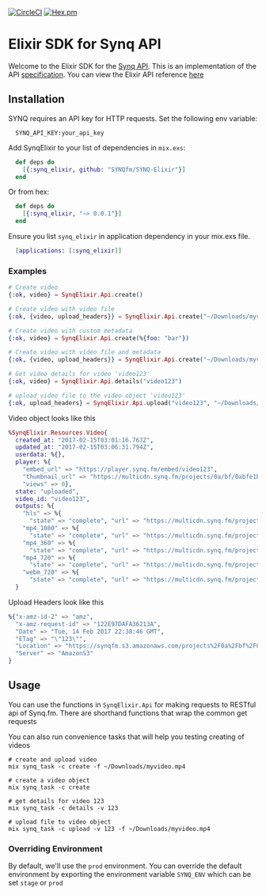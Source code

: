[![CircleCI](https://circleci.com/gh/SYNQfm/SYNQ-Elixir.svg?style=svg)](https://circleci.com/gh/SYNQfm/SYNQ-Elixir)
[![Hex.pm](https://img.shields.io/badge/hex-0.0.1-orange.svg)](https://hex.pm/packages/synq_elixir)

# Elixir SDK for Synq API

Welcome to the Elixir SDK for the [Synq API](docs.synq.fm).  This is an implementation of the API [specification](https://docs.synq.fm/api/#!/video/create).  You can view the Elixir API reference [here](https://hexdocs.pm/synq_elixir/api-reference.html)

## Installation

SYNQ requires an API key for HTTP requests. Set the following env variable:
```
  SYNQ_API_KEY:your_api_key
```


Add SynqElixir to your list of dependencies in `mix.exs`:
```elixir
  def deps do
    [{:synq_elixir, github: "SYNQfm/SYNQ-Elixir"}]
  end
```
Or from hex:
```elixir
  def deps do
    [{:synq_elixir, "~> 0.0.1"}]
  end
```
Ensure you list `synq_elixir` in application dependency in your mix.exs file.
```elixir
  [applications: [:synq_elixir]]
```
### Examples

```elixir
# Create video
{:ok, video} = SynqElixir.Api.create()

# Create video with video file
{:ok, {video, upload_headers}} = SynqElixir.Api.create("~/Downloads/myvideo.mp4")

# Create video with custom metadata
{:ok, video} = SynqElixir.Api.create(%{foo: "bar"})

# Create video with video file and metadata
{:ok, {video, upload_headers}} = SynqElixir.Api.create("~/Downloads/myvideo.mp4", %{foo: "bar"})

# Get video details for video 'video123'
{:ok, video} = SynqElixir.Api.details("video123")

# upload video file to the video object 'video123'
{:ok, upload_headers} = SynqElixir.Api.upload("video123", "~/Downloads/myvideo.mp4")
```

Video object looks like this

```elixir
%SynqElixir.Resources.Video{
  created_at: "2017-02-15T03:01:16.767Z",
  updated_at: "2017-02-15T03:06:31.794Z",
  userdata: %{},
  player: %{
    "embed_url" => "https://player.synq.fm/embed/video123",
    "thumbnail_url" => "https://multicdn.synq.fm/projects/0a/bf/0abfe1b849154082993f2fce77a16fd9/derivatives/thumbnails/45/d4/video123/0000360.jpg",
    "views" => 0},
  state: "uploaded",
  video_id: "video123",
  outputs: %{
    "hls" => %{
      "state" => "complete", "url" => "https://multicdn.synq.fm/projects/0a/bf/0abfe1b849154082993f2fce77a16fd9/derivatives/videos/45/d4/video123/hls/video123_hls.m3u8"},
    "mp4_1080" => %{
      "state" => "complete", "url" => "https://multicdn.synq.fm/projects/0a/bf/0abfe1b849154082993f2fce77a16fd9/derivatives/videos/45/d4/video123/mp4_1080/video123_mp4_1080.mp4"},
    "mp4_360" => %{
      "state" => "complete", "url" => "https://multicdn.synq.fm/projects/0a/bf/0abfe1b849154082993f2fce77a16fd9/derivatives/videos/45/d4/video123/mp4_360/video123_mp4_360.mp4"},
    "mp4_720" => %{
      "state" => "complete", "url" => "https://multicdn.synq.fm/projects/0a/bf/0abfe1b849154082993f2fce77a16fd9/derivatives/videos/45/d4/video123/mp4_720/video123_mp4_720.mp4"},
    "webm_720" => %{
      "state" => "complete", "url" => "https://multicdn.synq.fm/projects/0a/bf/0abfe1b849154082993f2fce77a16fd9/derivatives/videos/45/d4/video123/webm_720/video123_webm_720.webm"}}
  }
```

Upload Headers look like this

```elixir
%{"x-amz-id-2" => "amz",
  "x-amz-request-id" => "122E97DAFA36213A",
  "Date" => "Tue, 14 Feb 2017 22:38:46 GMT",
  "ETag" => "\"123\"",
  "Location" => "https://synqfm.s3.amazonaws.com/projects%2F0a%2Fbf%2F0abfe1b849154082993f2fce77a16fd9%2Fuploads%2Fvideos%2Fac%2F87%video123.mp4",
  "Server" => "AmazonS3"
}
```

## Usage

You can use the functions in `SynqElixir.Api` for making requests to RESTful api of Synq.fm. There are shorthand functions that wrap the common get requests

You can also run convenience tasks that will help you testing creating of videos

```
# create and upload video
mix synq_task -c create -f ~/Downloads/myvideo.mp4

# create a video object
mix synq_task -c create

# get details for video 123
mix synq_task -c details -v 123

# upload file to video object
mix synq_task -c upload -v 123 -f ~/Downloads/myvideo.mp4
```

### Overriding Environment

By default, we'll use the `prod` environment. You can override the default environment by exporting the environment variable `SYNQ_ENV` which can be set `stage` or `prod`
